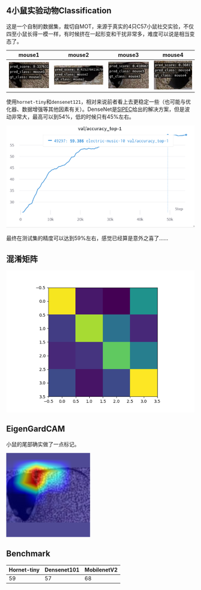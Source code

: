 ## 4小鼠实验动物Classification

这是一个自制的数据集，裁切自MOT，来源于真实的4只C57小鼠社交实验，不仅四至小鼠长得一模一样，有时候挤在一起形变和干扰非常多，难度可以说是相当变态了。

|mouse1|mouse2|mouse3|mouse4|
|-|-|-|-|
|![1](https://github.com/tctco/mmlab/blob/main/classification-mice/imgs/mouse1.png?raw=true)|![2](https://github.com/tctco/mmlab/blob/main/classification-mice/imgs/mouse2.png?raw=true)|![3](https://github.com/tctco/mmlab/blob/main/classification-mice/imgs/mouse3.png?raw=true)|![4](https://github.com/tctco/mmlab/blob/main/classification-mice/imgs/mouse4.png?raw=true)|

使用`hornet-tiny`和`densenet121`，相对来说前者看上去更稳定一些（也可能与优化器、数据增强等其他因素有关）。DenseNet是[SIPEC](https://github.com/SIPEC-Animal-Data-Analysis/SIPEC)给出的解决方案，但是波动非常大，最高可以到54%，低的时候只有45%左右。

![acc_curve](https://raw.githubusercontent.com/tctco/mmlab/main/classification-mice/imgs/acc_curve.png)

最终在测试集的精度可以达到59%左右，感觉已经算是意外之喜了……

## 混淆矩阵

![confusion_matrix](https://raw.githubusercontent.com/tctco/mmlab/main/classification-mice/imgs/confusion_matrix.png)

## EigenGardCAM

小鼠的尾部确实做了一点标记。

![cam](https://raw.githubusercontent.com/tctco/mmlab/main/classification-mice/imgs/cam.png)

## Benchmark

|Hornet-tiny|Densenet101|MobilenetV2|
|-|-|-|
|59|57|68|